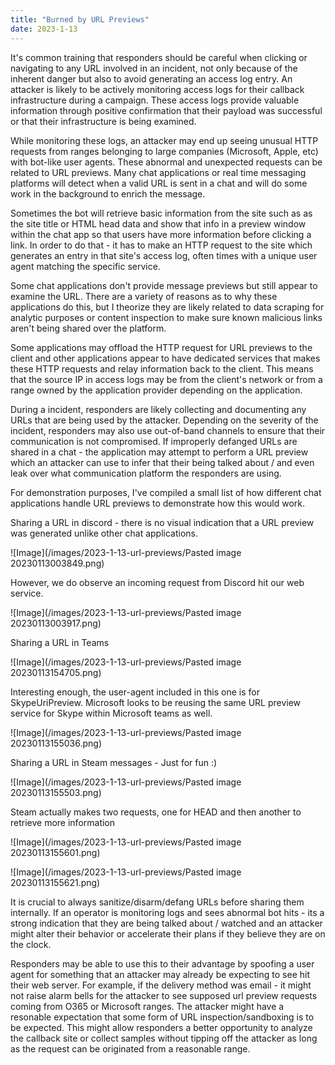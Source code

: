 ```yaml
---
title: "Burned by URL Previews"
date: 2023-1-13
---
```


It's common training that responders should be careful when clicking or navigating to any URL involved in an incident, not only because of the inherent danger but also to avoid generating an access log entry. An attacker is likely to be actively monitoring access logs for their callback infrastructure during a campaign. These access logs provide valuable information through positive confirmation that their payload was successful or that their infrastructure is being examined.

While monitoring these logs, an attacker may end up seeing unusual HTTP requests from ranges belonging to large companies (Microsoft, Apple, etc) with bot-like user agents. These abnormal and unexpected requests can be related to URL previews. Many chat applications or real time messaging platforms will detect when a valid URL is sent in a chat and will do some work in the background to enrich the message.

Sometimes the bot will retrieve basic information from the site such as as the site title or HTML head data and show that info in a preview window within the chat app so that users have more information before clicking a link. In order to do that - it has to make an HTTP request to the site which generates an entry in that site's access log, often times with a unique user agent matching the specific service.

Some chat applications don't provide message previews but still appear to examine the URL. There are a variety of reasons as to why these applications do this, but I theorize they are likely related to data scraping for analytic purposes or content inspection to make sure known malicious links aren't being shared over the platform.

Some applications may offload the HTTP request for URL previews to the client and other applications appear to have dedicated services that makes these HTTP requests and relay information back to the client. This means that the source IP in access logs may be from the client's network or from a range owned by the application provider depending on the application.


During a incident, responders are likely collecting and documenting any URLs that are being used by the attacker. Depending on the severity of the incident, responders may also use out-of-band channels to ensure that their communication is not compromised. If improperly defanged URLs are shared in a chat - the application may attempt to perform a URL preview which an attacker can use to infer that their being talked about / and even leak over what communication platform the responders are using.

For demonstration purposes, I've compiled a small list of how different chat applications handle URL previews to demonstrate how this would work.

Sharing a URL in discord - there is no visual indication that a URL preview was generated unlike other chat applications.

![Image](/images/2023-1-13-url-previews/Pasted image 20230113003849.png)

However, we do observe an incoming request from Discord hit our web service.

![Image](/images/2023-1-13-url-previews/Pasted image 20230113003917.png)

Sharing a URL in Teams

![Image](/images/2023-1-13-url-previews/Pasted image 20230113154705.png)

Interesting enough, the user-agent included in this one is for SkypeUriPreview. Microsoft looks to be reusing the same URL preview service for Skype within Microsoft teams as well.

![Image](/images/2023-1-13-url-previews/Pasted image 20230113155036.png)

Sharing a URL in Steam messages - Just for fun :)

![Image](/images/2023-1-13-url-previews/Pasted image 20230113155503.png)

Steam actually makes two requests, one for HEAD and then another to retrieve more information

![Image](/images/2023-1-13-url-previews/Pasted image 20230113155601.png)

![Image](/images/2023-1-13-url-previews/Pasted image 20230113155621.png)

It is crucial to always sanitize/disarm/defang URLs before sharing them internally. If an operator is monitoring logs and sees abnormal bot hits - its a strong indication that they are being talked about / watched and an attacker might alter their behavior or accelerate their plans if they believe they are on the clock.

Responders may be able to use this to their advantage by spoofing a user agent for something that an attacker may already be expecting to see hit their web server. For example, if the delivery method was email - it might not raise alarm bells for the attacker to see supposed url preview requests coming from O365 or Microsoft ranges. The attacker might have a resonable expectation that some form of URL inspection/sandboxing is to be expected. This might allow responders a better opportunity to analyze the callback site or collect samples without tipping off the attacker as long as the request can be originated from a reasonable range.
